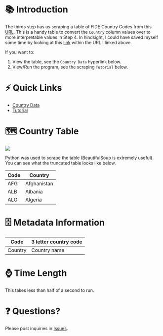 # 📚 Introduction 

The thirds step has us scraping a table of FIDE Country Codes from this [URL](https://www.olimpbase.org/help/help41.html). This is a handy table to convert the `Country` column values over to more interpretable values in Step 4. In hindsight, I could have saved myself some time by looking at this [link](http://www.enpassant.dk/chess/palview/p3manual/p3flags.htm) within the URL I linked above.

If you want to: 

1. View the table, see the `Country Data` hyperlink below.
2. View/Run the program, see the scraping `Tutorial` below.

# ⚡ Quick Links

- [Country Data](https://github.com/AnujDahiya24/FIDE-Chess-Data/blob/master/Chess%20Scripts/Step%203%20-%20FIDE%20Country%20Codes/Country%20Data/FIDE_codes.csv)
- [Tutorial](https://github.com/AnujDahiya24/FIDE-Chess-Data/blob/master/Chess%20Scripts/Step%203%20-%20FIDE%20Country%20Codes/Country%20Scripts/FIDE%20country%20codes.ipynb)

# 🗺️ Country Table

![](https://geology.com/world/world-map-360.gif)

Python was used to scrape the table (BeautifulSoup is extremely useful). You can see what the truncated table looks like below.

| Code | Country |
|--- | ---|
| AFG | Afghanistan |
| ALB | Albania |
| ALG | Algeria |

# 🗄️ Metadata Information

| Code | 3 letter country code |
|--- | ---|
| Country | Country name |


# ⌚ Time Length

This takes less than half of a second to run.

# ❓ Questions?

Please post inquiries in [Issues](https://github.com/AnujDahiya24/FIDE/issues).
